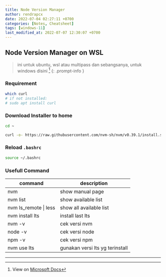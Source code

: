 ```yaml
---
title: Node Version Manager
author: rendrapcx
date: 2022-07-04 02:27:11 +0700
categories: [Notes, Cheatsheet]
tags: [windows-11]
last_modified_at: 2022-07-07 12:30:07 +0700
---
```


## Node Version Manager on WSL

> ini untuk ubuntu, wsl atau multipass dan sebangsanya, untuk windows disini [^Win]
{: .prompt-info }

### Requirement
```sh
which curl
# if not installed:
# sudo apt install curl
```

### Download Installer to home

```sh
cd ~

curl -o- https://raw.githubusercontent.com/nvm-sh/nvm/v0.39.1/install.sh | bash
```

### Reload `.bashrc`
```sh
source ~/.bashrc
```

### Usefull Command

| command               | description                     |
| --------------------- | ------------------------------- |
| nvm                   | show manual page                |
| nvm list              | show available list             |
| nvm ls_remote \| less | show all available list         |
| nvm install lts       | install last lts                |
| nvm -v                | cek versi nvm                   |
| node -v               | cek versi node                  |
| npm -v                | cek versi npm                   |
| nvm use lts           | gunakan versi lts yg terinstall |

---

[^Win]: View on [Microsoft Docs](https://docs.microsoft.com/en-us/windows/dev-environment/javascript/nodejs-on-windows)